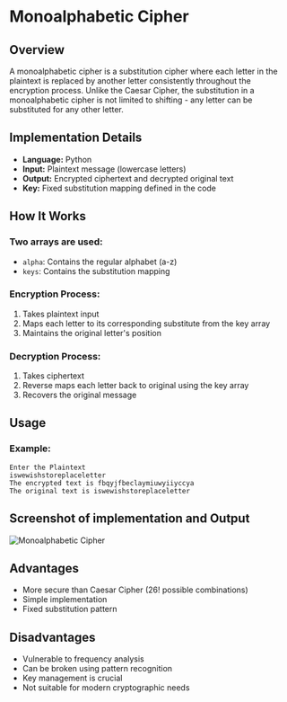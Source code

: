 # Monoalphabetic Cipher

## Overview

A monoalphabetic cipher is a substitution cipher where each letter in the plaintext is replaced by another letter consistently throughout the encryption process. Unlike the Caesar Cipher, the substitution in a monoalphabetic cipher is not limited to shifting - any letter can be substituted for any other letter.

## Implementation Details

- **Language:** Python
- **Input:** Plaintext message (lowercase letters)
- **Output:** Encrypted ciphertext and decrypted original text
- **Key:** Fixed substitution mapping defined in the code

## How It Works

### Two arrays are used:

- `alpha`: Contains the regular alphabet (a-z)
- `keys`: Contains the substitution mapping

### Encryption Process:

1. Takes plaintext input
2. Maps each letter to its corresponding substitute from the key array
3. Maintains the original letter's position

### Decryption Process:

1. Takes ciphertext
2. Reverse maps each letter back to original using the key array
3. Recovers the original message

## Usage

### Example:

```shell
Enter the Plaintext
iswewishstoreplaceletter
The encrypted text is fbqyjfbeclaymiuwyiiyccya
The original text is iswewishstoreplaceletter
```

## Screenshot of implementation and Output

![Monoalphabetic Cipher](images/Monoalphabetic_Cipher.png)

## Advantages

- More secure than Caesar Cipher (26! possible combinations)
- Simple implementation
- Fixed substitution pattern

## Disadvantages

- Vulnerable to frequency analysis
- Can be broken using pattern recognition
- Key management is crucial
- Not suitable for modern cryptographic needs
